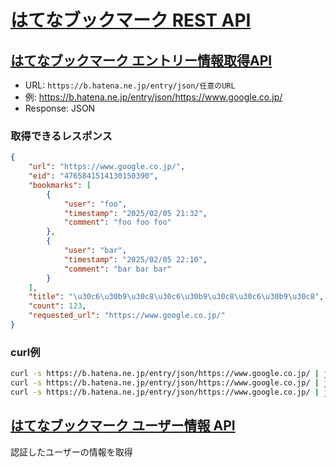 # [はてなブックマーク REST API](https://developer.hatena.ne.jp/ja/documents/bookmark/apis/rest/)

## [はてなブックマーク エントリー情報取得API](https://developer.hatena.ne.jp/ja/documents/bookmark/apis/getinfo)

- URL: `https://b.hatena.ne.jp/entry/json/任意のURL`
- 例: https://b.hatena.ne.jp/entry/json/https://www.google.co.jp/
- Response: JSON

### 取得できるレスポンス

```json
{
    "url": "https://www.google.co.jp/",
    "eid": "4765841514130150390",
    "bookmarks": [
        {
            "user": "foo",
            "timestamp": "2025/02/05 21:32",
            "comment": "foo foo foo"
        },
        {
            "user": "bar",
            "timestamp": "2025/02/05 22:10",
            "comment": "bar bar bar"
        }
    ],
    "title": "\u30c6\u30b9\u30c8\u30c6\u30b9\u30c8\u30c6\u30b9\u30c8",
    "count": 123,
    "requested_url": "https://www.google.co.jp/"
}
```

### curl例

```sh
curl -s https://b.hatena.ne.jp/entry/json/https://www.google.co.jp/ | jq '{title: .title, count: .count}'
curl -s https://b.hatena.ne.jp/entry/json/https://www.google.co.jp/ | jq '.bookmarks[].user'
curl -s https://b.hatena.ne.jp/entry/json/https://www.google.co.jp/ | jq '.bookmarks | length'
```

## [はてなブックマーク ユーザー情報 API](https://developer.hatena.ne.jp/ja/documents/bookmark/apis/rest/my/)

認証したユーザーの情報を取得
